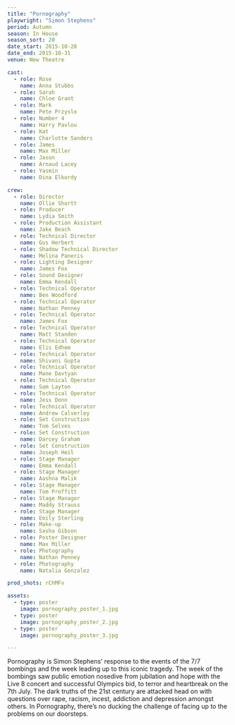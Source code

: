```yaml
---
title: "Pornography"
playwright: "Simon Stephens"
period: Autumn
season: In House
season_sort: 20
date_start: 2015-10-28
date_end: 2015-10-31
venue: New Theatre

cast:
  - role: Rose
    name: Anna Stubbs
  - role: Sarah
    name: Chloe Grant
  - role: Mark
    name: Pete Przyslo
  - role: Number 4
    name: Harry Pavlou
  - role: Kat
    name: Charlotte Sanders
  - role: James
    name: Max Miller
  - role: Jason
    name: Arnaud Lacey
  - role: Yasmin
    name: Dina Elkordy

crew:
  - role: Director
    name: Ollie Shortt
  - role: Producer
    name: Lydia Smith
  - role: Production Assistant
    name: Jake Beach
  - role: Technical Director
    name: Gus Herbert
  - role: Shadow Technical Director
    name: Melina Paneris
  - role: Lighting Designer
    name: James Fox
  - role: Sound Designer
    name: Emma Kendall
  - role: Technical Operator
    name: Ben Woodford
  - role: Technical Operator
    name: Nathan Penney
  - role: Technical Operator
    name: James Fox
  - role: Technical Operator
    name: Matt Standen
  - role: Technical Operator
    name: Elis Edhem
  - role: Technical Operator
    name: Shivani Gupta
  - role: Technical Operator
    name: Mane Davtyan
  - role: Technical Operator
    name: Sam Layton
  - role: Technical Operator
    name: Jess Donn
  - role: Technical Operator
    name: Andrew Calverley
  - role: Set Construction
    name: Tom Selves
  - role: Set Construction
    name: Darcey Graham
  - role: Set Construction
    name: Joseph Heil
  - role: Stage Manager
    name: Emma Kendall
  - role: Stage Manager
    name: Aashna Malik
  - role: Stage Manager
    name: Tom Proffitt
  - role: Stage Manager
    name: Maddy Strauss
  - role: Stage Manager
    name: Emily Sterling
  - role: Make-up
    name: Sasha Gibson
  - role: Poster Designer
    name: Max Miller
  - role: Photography
    name: Nathan Penney
  - role: Photography
    name: Natalia Gonzalez

prod_shots: rChMFv

assets:
  - type: poster
    image: pornography_poster_1.jpg
  - type: poster
    image: pornography_poster_2.jpg
  - type: poster
    image: pornography_poster_3.jpg

---
```


Pornography is Simon Stephens’ response to the events of the 7/7 bombings and the week leading up to this iconic tragedy. The week of the bombings saw public emotion nosedive from jubilation and hope with the Live 8 concert and successful Olympics bid, to terror and heartbreak on the 7th July. The dark truths of the 21st century are attacked head on with questions over rape, racism, incest, addiction and depression amongst others. In Pornography, there’s no ducking the challenge of facing up to the problems on our doorsteps.

